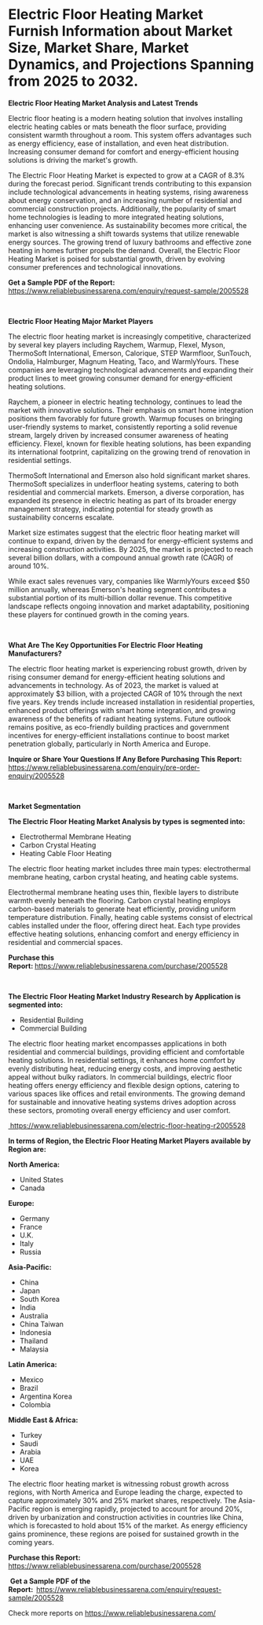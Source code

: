<p><h1>Electric Floor Heating Market Furnish Information about Market Size, Market Share, Market Dynamics, and Projections Spanning from 2025 to 2032.</h1></p><p><strong>Electric Floor Heating Market Analysis and Latest Trends</strong></p>
<p><p>Electric floor heating is a modern heating solution that involves installing electric heating cables or mats beneath the floor surface, providing consistent warmth throughout a room. This system offers advantages such as energy efficiency, ease of installation, and even heat distribution. Increasing consumer demand for comfort and energy-efficient housing solutions is driving the market's growth.</p><p>The Electric Floor Heating Market is expected to grow at a CAGR of 8.3% during the forecast period. Significant trends contributing to this expansion include technological advancements in heating systems, rising awareness about energy conservation, and an increasing number of residential and commercial construction projects. Additionally, the popularity of smart home technologies is leading to more integrated heating solutions, enhancing user convenience. As sustainability becomes more critical, the market is also witnessing a shift towards systems that utilize renewable energy sources. The growing trend of luxury bathrooms and effective zone heating in homes further propels the demand. Overall, the Electric Floor Heating Market is poised for substantial growth, driven by evolving consumer preferences and technological innovations.</p></p>
<p><strong>Get a Sample PDF of the Report:&nbsp;</strong> <a href="https://www.reliablebusinessarena.com/enquiry/request-sample/2005528?utm_campaign=3042&utm_medium=2&utm_source=Github&utm_content=ia&utm_term=11042025&utm_id=electric-floor-heating">https://www.reliablebusinessarena.com/enquiry/request-sample/2005528</a></p>
<p>&nbsp;</p>
<p><strong>Electric Floor Heating Major Market Players</strong></p>
<p><p>The electric floor heating market is increasingly competitive, characterized by several key players including Raychem, Warmup, Flexel, Myson, ThermoSoft International, Emerson, Calorique, STEP Warmfloor, SunTouch, Ondolia, Halmburger, Magnum Heating, Taco, and WarmlyYours. These companies are leveraging technological advancements and expanding their product lines to meet growing consumer demand for energy-efficient heating solutions.</p><p>Raychem, a pioneer in electric heating technology, continues to lead the market with innovative solutions. Their emphasis on smart home integration positions them favorably for future growth. Warmup focuses on bringing user-friendly systems to market, consistently reporting a solid revenue stream, largely driven by increased consumer awareness of heating efficiency. Flexel, known for flexible heating solutions, has been expanding its international footprint, capitalizing on the growing trend of renovation in residential settings.</p><p>ThermoSoft International and Emerson also hold significant market shares. ThermoSoft specializes in underfloor heating systems, catering to both residential and commercial markets. Emerson, a diverse corporation, has expanded its presence in electric heating as part of its broader energy management strategy, indicating potential for steady growth as sustainability concerns escalate.</p><p>Market size estimates suggest that the electric floor heating market will continue to expand, driven by the demand for energy-efficient systems and increasing construction activities. By 2025, the market is projected to reach several billion dollars, with a compound annual growth rate (CAGR) of around 10%.</p><p>While exact sales revenues vary, companies like WarmlyYours exceed $50 million annually, whereas Emerson's heating segment contributes a substantial portion of its multi-billion dollar revenue. This competitive landscape reflects ongoing innovation and market adaptability, positioning these players for continued growth in the coming years.</p></p>
<p>&nbsp;</p>
<p><strong>What Are The Key Opportunities For Electric Floor Heating Manufacturers?</strong></p>
<p><p>The electric floor heating market is experiencing robust growth, driven by rising consumer demand for energy-efficient heating solutions and advancements in technology. As of 2023, the market is valued at approximately $3 billion, with a projected CAGR of 10% through the next five years. Key trends include increased installation in residential properties, enhanced product offerings with smart home integration, and growing awareness of the benefits of radiant heating systems. Future outlook remains positive, as eco-friendly building practices and government incentives for energy-efficient installations continue to boost market penetration globally, particularly in North America and Europe.</p></p>
<p><strong>Inquire or Share Your Questions If Any Before Purchasing This Report:</strong> <a href="https://www.reliablebusinessarena.com/enquiry/pre-order-enquiry/2005528?utm_campaign=3042&utm_medium=2&utm_source=Github&utm_content=ia&utm_term=11042025&utm_id=electric-floor-heating">https://www.reliablebusinessarena.com/enquiry/pre-order-enquiry/2005528</a></p>
<p>&nbsp;</p>
<p><strong>Market Segmentation</strong></p>
<p><strong>The Electric Floor Heating Market Analysis by types is segmented into:</strong></p>
<p><ul><li>Electrothermal Membrane Heating</li><li>Carbon Crystal Heating</li><li>Heating Cable Floor Heating</li></ul></p>
<p><p>The electric floor heating market includes three main types: electrothermal membrane heating, carbon crystal heating, and heating cable systems. </p><p>Electrothermal membrane heating uses thin, flexible layers to distribute warmth evenly beneath the flooring. Carbon crystal heating employs carbon-based materials to generate heat efficiently, providing uniform temperature distribution. Finally, heating cable systems consist of electrical cables installed under the floor, offering direct heat. Each type provides effective heating solutions, enhancing comfort and energy efficiency in residential and commercial spaces.</p></p>
<p><strong>Purchase this Report:&nbsp;</strong><a href="https://www.reliablebusinessarena.com/purchase/2005528?utm_campaign=3042&utm_medium=2&utm_source=Github&utm_content=ia&utm_term=11042025&utm_id=electric-floor-heating">https://www.reliablebusinessarena.com/purchase/2005528</a></p>
<p>&nbsp;</p>
<p><strong>The Electric Floor Heating Market Industry Research by Application is segmented into:</strong></p>
<p><ul><li>Residential Building</li><li>Commercial Building</li></ul></p>
<p><p>The electric floor heating market encompasses applications in both residential and commercial buildings, providing efficient and comfortable heating solutions. In residential settings, it enhances home comfort by evenly distributing heat, reducing energy costs, and improving aesthetic appeal without bulky radiators. In commercial buildings, electric floor heating offers energy efficiency and flexible design options, catering to various spaces like offices and retail environments. The growing demand for sustainable and innovative heating systems drives adoption across these sectors, promoting overall energy efficiency and user comfort.</p></p>
<p><a href="https://www.reliablebusinessarena.com/electric-floor-heating-r2005528?utm_campaign=3042&utm_medium=2&utm_source=Github&utm_content=ia&utm_term=11042025&utm_id=electric-floor-heating">&nbsp;https://www.reliablebusinessarena.com/electric-floor-heating-r2005528</a></p>
<p><strong>In terms of Region, the Electric Floor Heating Market Players available by Region are:</strong></p>
<p>
    <p> <strong> North America: </strong>
        <ul>
            <li>United States</li>
            <li>Canada</li>
        </ul>
        </p> 
    <p> <strong> Europe: </strong>
        <ul>
            <li>Germany</li>
            <li>France</li>
            <li>U.K.</li>
            <li>Italy</li>
            <li>Russia</li>
        </ul>
        </p> 
    <p> <strong> Asia-Pacific: </strong>
        <ul>
            <li>China</li>
            <li>Japan</li>
            <li>South Korea</li>
            <li>India</li>
            <li>Australia</li>
            <li>China Taiwan</li>
            <li>Indonesia</li>
            <li>Thailand</li>
            <li>Malaysia</li>
        </ul>
        </p> 
    <p> <strong> Latin America: </strong>
        <ul>
            <li>Mexico</li>
            <li>Brazil</li>
            <li>Argentina Korea</li>
            <li>Colombia</li>
        </ul>
        </p> 
    <p> <strong> Middle East & Africa: </strong>
        <ul>
            <li>Turkey</li>
            <li>Saudi</li>
            <li>Arabia</li>
            <li>UAE</li>
            <li>Korea</li>
        </ul>
    </p>
    </p>
<p><p>The electric floor heating market is witnessing robust growth across regions, with North America and Europe leading the charge, expected to capture approximately 30% and 25% market shares, respectively. The Asia-Pacific region is emerging rapidly, projected to account for around 20%, driven by urbanization and construction activities in countries like China, which is forecasted to hold about 15% of the market. As energy efficiency gains prominence, these regions are poised for sustained growth in the coming years.</p></p>
<p><strong>Purchase this Report: </strong><a href="https://www.reliablebusinessarena.com/purchase/2005528?utm_campaign=3042&utm_medium=2&utm_source=Github&utm_content=ia&utm_term=11042025&utm_id=electric-floor-heating">https://www.reliablebusinessarena.com/purchase/2005528</a></p>
<p>&nbsp;<strong>Get a Sample PDF of the Report:&nbsp;&nbsp;</strong><a href="https://www.reliablebusinessarena.com/enquiry/request-sample/2005528?utm_campaign=3042&utm_medium=2&utm_source=Github&utm_content=ia&utm_term=11042025&utm_id=electric-floor-heating">https://www.reliablebusinessarena.com/enquiry/request-sample/2005528</a></p>
<p><strong></strong></p>
<p>Check more reports on <a href="https://www.reliablebusinessarena.com/?utm_campaign=3042&utm_medium=2&utm_source=Github&utm_content=ia&utm_term=11042025&utm_id=electric-floor-heating">https://www.reliablebusinessarena.com/</a></p>